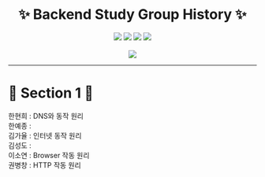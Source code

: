 
<h1 align="center"> ✨ Backend Study Group History ✨</h1>
<p align="center">
<img src="https://img.shields.io/badge/ORACLE-F80000?style=flat&logo=oracle&logoColor=white"/> <img src="https://img.shields.io/badge/Git-181717?style=flat&logo=github&logoColor=white"/> <img src="https://img.shields.io/badge/JAVA-E84D3D?style=flat&logo=joplin&logoColor=white"/> <img src="https://img.shields.io/badge/Js-F7DF1E?style=flat&logo=javascript&logoColor=white"/><br>
<br>
<img src="https://github.com/gayulz/BackEndRoadMap/assets/109029219/18a1483e-6659-446b-af66-0776e1c51c5d">
</p>
<hr>
<h1> 🐳 Section 1 🐳 </h1>
<p>
  한현희 : DNS와 동작 원리 <br>
  한예종 :  <br>
  김가율 : 인터넷 동작 원리   <br>
  김성도 :  <br>
  이소연 :  Browser 작동 원리<br>
  권병창 :  HTTP 작동 원리 <br>
</p>
